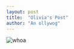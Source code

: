 ```yaml
---
layout: post
title:  "Olivia's Post"
author: "An ollywog"
---
```



![whoa](https://www.dropbox.com/s/7wu7xvth8gpk8se/stars.gif?dl=1)
